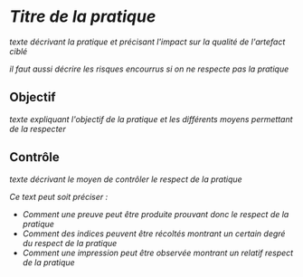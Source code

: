 _Titre de la pratique_
==========================

_texte décrivant la pratique et précisant l'impact sur la qualité de l'artefact ciblé_

_il faut aussi décrire les risques encourrus si on ne respecte pas la pratique_

Objectif
--------

_texte expliquant l'objectif de la pratique et les différents moyens permettant de la respecter_

Contrôle
--------

_texte décrivant le moyen de contrôler le respect de la pratique_

_Ce text peut soit préciser :_

* _Comment une preuve peut être produite prouvant donc le respect de la pratique_
* _Comment des indices peuvent être récoltés montrant un certain degré du respect de la pratique_
* _Comment une impression peut être observée montrant un relatif respect de la pratique_
